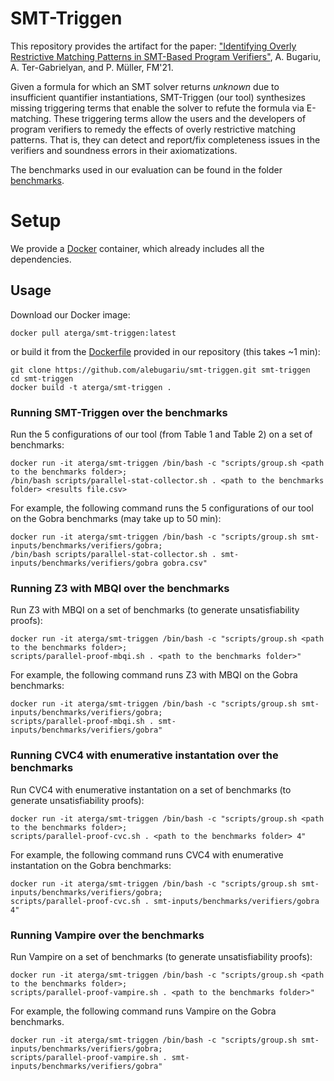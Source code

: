 # SMT-Triggen
This repository provides the artifact for the paper: ["Identifying Overly Restrictive Matching Patterns in SMT-Based Program Verifiers"](https://link.springer.com/chapter/10.1007/978-3-030-90870-6_15), A. Bugariu, A. Ter-Gabrielyan, and P. Müller, FM'21. 

Given a formula for which an SMT solver returns *unknown* due to insufficient quantifier instantiations, SMT-Triggen 
(our tool) synthesizes missing triggering terms that enable the solver to refute the formula via E-matching. These
triggering terms allow the users and the developers of program verifiers to remedy the effects of overly
restrictive matching patterns. That is, they can detect and report/fix completeness issues in the verifiers
and soundness errors in their axiomatizations.

The benchmarks used in our evaluation can be found in the folder [benchmarks](/smt-inputs/benchmarks).

# Setup
We provide a [Docker](https://www.docker.com/) container, which already includes all the dependencies. 

## Usage
Download our Docker image:
```
docker pull aterga/smt-triggen:latest
```
or build it from the [Dockerfile](/Dockerfile) provided in our repository (this takes ~1 min):
```
git clone https://github.com/alebugariu/smt-triggen.git smt-triggen
cd smt-triggen
docker build -t aterga/smt-triggen .
```

### Running SMT-Triggen over the benchmarks

Run the 5 configurations of our tool (from Table 1 and Table 2) on a set of benchmarks:
```
docker run -it aterga/smt-triggen /bin/bash -c "scripts/group.sh <path to the benchmarks folder>;
/bin/bash scripts/parallel-stat-collector.sh . <path to the benchmarks folder> <results file.csv>
```
For example, the following command runs the 5 configurations of our tool on the Gobra benchmarks (may take up to 50 min):

```
docker run -it aterga/smt-triggen /bin/bash -c "scripts/group.sh smt-inputs/benchmarks/verifiers/gobra;
/bin/bash scripts/parallel-stat-collector.sh . smt-inputs/benchmarks/verifiers/gobra gobra.csv"
```

### Running Z3 with MBQI over the benchmarks

Run Z3 with MBQI on a set of benchmarks (to generate unsatisfiability proofs):
```
docker run -it aterga/smt-triggen /bin/bash -c "scripts/group.sh <path to the benchmarks folder>;
scripts/parallel-proof-mbqi.sh . <path to the benchmarks folder>"
```

For example, the following command runs Z3 with MBQI on the Gobra benchmarks:
```
docker run -it aterga/smt-triggen /bin/bash -c "scripts/group.sh smt-inputs/benchmarks/verifiers/gobra;
scripts/parallel-proof-mbqi.sh . smt-inputs/benchmarks/verifiers/gobra"
```

### Running CVC4 with enumerative instantation over the benchmarks

Run CVC4 with enumerative instantation on a set of benchmarks (to generate unsatisfiability proofs):
```
docker run -it aterga/smt-triggen /bin/bash -c "scripts/group.sh <path to the benchmarks folder>;
scripts/parallel-proof-cvc.sh . <path to the benchmarks folder> 4"
```

For example, the following command runs CVC4 with enumerative instantation on the Gobra benchmarks:
```
docker run -it aterga/smt-triggen /bin/bash -c "scripts/group.sh smt-inputs/benchmarks/verifiers/gobra;
scripts/parallel-proof-cvc.sh . smt-inputs/benchmarks/verifiers/gobra 4"
```

### Running Vampire over the benchmarks

Run Vampire on a set of benchmarks (to generate unsatisfiability proofs):
```
docker run -it aterga/smt-triggen /bin/bash -c "scripts/group.sh <path to the benchmarks folder>;
scripts/parallel-proof-vampire.sh . <path to the benchmarks folder>"
```

For example, the following command runs Vampire on the Gobra benchmarks.
```
docker run -it aterga/smt-triggen /bin/bash -c "scripts/group.sh smt-inputs/benchmarks/verifiers/gobra;
scripts/parallel-proof-vampire.sh . smt-inputs/benchmarks/verifiers/gobra"
```
